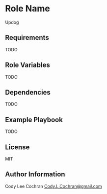 Role Name
=========

Updog

Requirements
------------
 
TODO

Role Variables
--------------

TODO

Dependencies
------------

TODO

Example Playbook
----------------

TODO

License
-------

MIT

Author Information
------------------

Cody Lee Cochran <Cody.L.Cochran@gmail.com>
